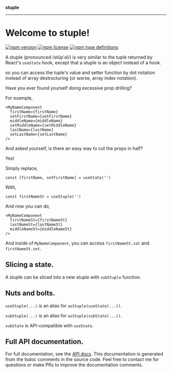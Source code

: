 **stuple**

***

# Welcome to stuple!

[![npm version](https://img.shields.io/npm/v/stuple.svg)](https://npmjs.org/package/stuple)
[![npm license](https://img.shields.io/npm/l/stuple.svg)](https://npmjs.org/package/stuple)
[![npm type definitions](https://img.shields.io/npm/types/stuple.svg)](https://npmjs.org/package/stuple)

A stuple (pronounced /stŭp′əl/) is very similar to the tuple returned by React's `useState` hook, except that a stuple is an object instead of a hook.

so you can access the tuple's value and setter function by dot notation instead of array destructuring (or worse, array index notation).

Have you ever found yourself doing excessive prop drilling?

For example,

```tsx
<MyNameComponent
  firstName={firstName}
  setFirstName={setFirstName}
  middleName={middleName}
  setMiddleName={setMiddleName}
  lastName={lastName}
  setLastName={setLastName}
/>
```

And asked yourself, is there an easy way to cut the props in half?

Yes!

Simply replace,

```tsx
const [firstName, setFirstName] = useState('')
```

With,

```tsx
const firstNameSt = useStuple('')
```

And now you can do,

```tsx
<MyNameComponent
  firstNameSt={firstNameSt}
  lastNameSt={lastNameSt}
  middleNameSt={middleNameSt}
/>
```

And inside of `MyNameComponent`, you can access `firstNameSt.val` and `firstNameSt.set`.

## Slicing a state.

A stuple can be sliced into a new stuple with `subStuple` function.

## Nuts and bolts.

`useStuple(...)` is an alias for `asStuple(useState(...))`.

`subStuple(...)` is an alias for `asStuple(subState(...))`.

`subState` is API-compatible with `useState`.

## Full API documentation.

For full documentation, see the [API docs](https://github.com/700software/stuple/tree/main/docs).
This documentation is generated from the tsdoc comments in the source code.
Feel free to contact me for questions or make PRs to improve the documentation comments.
